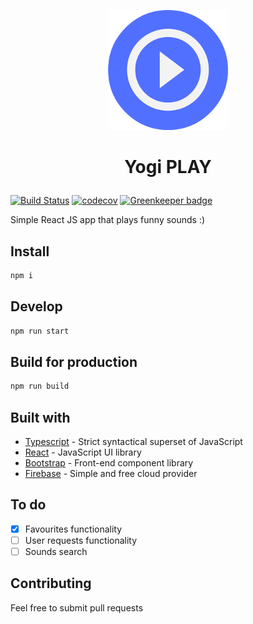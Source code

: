 <p align="center">
  <a href="https://yogi-play.pl">
    <img src="./public/icons/icon-192x192.png">
  </a>
</p>

# <p align="center">Yogi PLAY</p>

[![Build Status](https://travis-ci.org/holokron/yogi-play.svg?branch=master)](https://travis-ci.org/holokron/yogi-play) [![codecov](https://codecov.io/gh/holokron/yogi-play/branch/master/graph/badge.svg)](https://codecov.io/gh/holokron/yogi-play) [![Greenkeeper badge](https://badges.greenkeeper.io/holokron/yogi-play.svg)](https://greenkeeper.io/)

Simple React JS app that plays funny sounds :)

## Install

```bash
npm i
```

## Develop

```bash
npm run start
```

## Build for production

```bash
npm run build
```

## Built with

- [Typescript](https://www.typescriptlang.org/) - Strict syntactical superset of JavaScript
- [React](https://reactjs.org/) - JavaScript UI library
- [Bootstrap](https://getbootstrap.com/) - Front-end component library
- [Firebase](https://firebase.google.com/) - Simple and free cloud provider

## To do

- [x] Favourites functionality
- [ ] User requests functionality
- [ ] Sounds search

## Contributing

Feel free to submit pull requests
